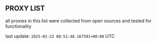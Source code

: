 ## PROXY LIST

all proxies in this list were collected from open sources and tested for functionality

last update: `2025-02-23 08:51:48.167591+00:00` UTC